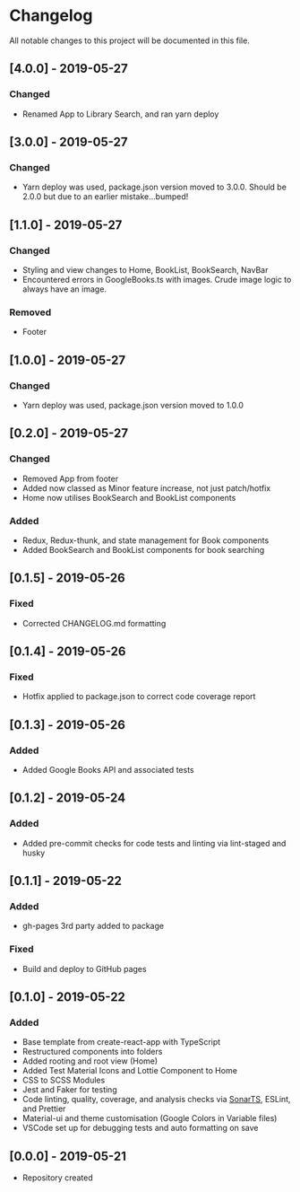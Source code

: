 # Changelog

All notable changes to this project will be documented in this file.

## [4.0.0] - 2019-05-27

### Changed

-   Renamed App to Library Search, and ran yarn deploy

## [3.0.0] - 2019-05-27

### Changed

-   Yarn deploy was used, package.json version moved to 3.0.0. Should be 2.0.0 but due to an earlier mistake...bumped!

## [1.1.0] - 2019-05-27

### Changed

-   Styling and view changes to Home, BookList, BookSearch, NavBar
-   Encountered errors in GoogleBooks.ts with images. Crude image logic to always have an image.

### Removed

-   Footer

## [1.0.0] - 2019-05-27

### Changed

-   Yarn deploy was used, package.json version moved to 1.0.0

## [0.2.0] - 2019-05-27

### Changed

-   Removed App from footer
-   Added now classed as Minor feature increase, not just patch/hotfix
-   Home now utilises BookSearch and BookList components

### Added

-   Redux, Redux-thunk, and state management for Book components
-   Added BookSearch and BookList components for book searching

## [0.1.5] - 2019-05-26

### Fixed

-   Corrected CHANGELOG.md formatting

## [0.1.4] - 2019-05-26

### Fixed

-   Hotfix applied to package.json to correct code coverage report

## [0.1.3] - 2019-05-26

### Added

-   Added Google Books API and associated tests

## [0.1.2] - 2019-05-24

### Added

-   Added pre-commit checks for code tests and linting via lint-staged and husky

## [0.1.1] - 2019-05-22

### Added

-   gh-pages 3rd party added to package

### Fixed

-   Build and deploy to GitHub pages

## [0.1.0] - 2019-05-22

### Added

-   Base template from create-react-app with TypeScript
-   Restructured components into folders
-   Added rooting and root view (Home)
-   Added Test Material Icons and Lottie Component to Home
-   CSS to SCSS Modules
-   Jest and Faker for testing
-   Code linting, quality, coverage, and analysis checks via [SonarTS](https://github.com/SonarSource/SonarTS), ESLint, and Prettier
-   Material-ui and theme customisation (Google Colors in Variable files)
-   VSCode set up for debugging tests and auto formatting on save

## [0.0.0] - 2019-05-21

-   Repository created
